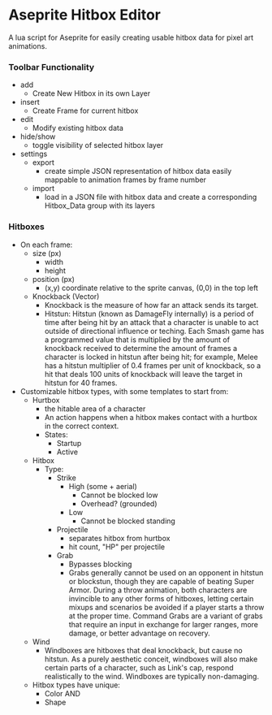 # Aseprite Hitbox Editor
A lua script for Aseprite for easily creating usable hitbox data for pixel art animations. 

### Toolbar Functionality

- add
  - Create New Hitbox in its own Layer
- insert
  - Create Frame for current hitbox
- edit
  - Modify existing hitbox data
- hide/show
  - toggle visibility of selected hitbox layer
- settings
  - export
    - create simple JSON representation of hitbox data easily mappable to animation frames by frame number
  - import
    - load in a JSON file with hitbox data and create a corresponding Hitbox_Data group with its layers

### Hitboxes
- On each frame:
  - size (px)
    - width
    - height
  - position (px)
    - (x,y) coordinate relative to the sprite canvas, (0,0) in the top left
  - Knockback (Vector)
    - Knockback is the measure of how far an attack sends its target.
    - Hitstun: Hitstun (known as DamageFly internally) is a period of time after being hit by an attack that a character is unable to act outside of directional influence or teching. Each Smash game has a programmed value that is multiplied by the amount of knockback received to determine the amount of frames a character is locked in hitstun after being hit; for example, Melee has a hitstun multiplier of 0.4 frames per unit of knockback, so a hit that deals 100 units of knockback will leave the target in hitstun for 40 frames.
- Customizable hitbox types, with some templates to start from:
  - Hurtbox
    - the hitable area of a character
    - An action happens when a hitbox makes contact with a hurtbox in the correct context.
    - States:
      - Startup
      - Active
  - Hitbox
    - Type:
      - Strike
        - High (some + aerial)
          - Cannot be blocked low
          - Overhead? (grounded)
        - Low
          - Cannot be blocked standing
      - Projectile
        - separates hitbox from hurtbox
        - hit count, "HP" per projectile
      - Grab
        - Bypasses blocking
        - Grabs generally cannot be used on an opponent in hitstun or blockstun, though they are capable of beating Super Armor. During a throw animation, both characters are invincible to any other forms of hitboxes, letting certain mixups and scenarios be avoided if a player starts a throw at the proper time. Command Grabs are a variant of grabs that require an input in exchange for larger ranges, more damage, or better advantage on recovery.
  - Wind
    - Windboxes are hitboxes that deal knockback, but cause no hitstun. As a purely aesthetic conceit, windboxes will also make certain parts of a character, such as Link's cap, respond realistically to the wind. Windboxes are typically non-damaging.
  - Hitbox types have unique:
    - Color
    AND
    - Shape
